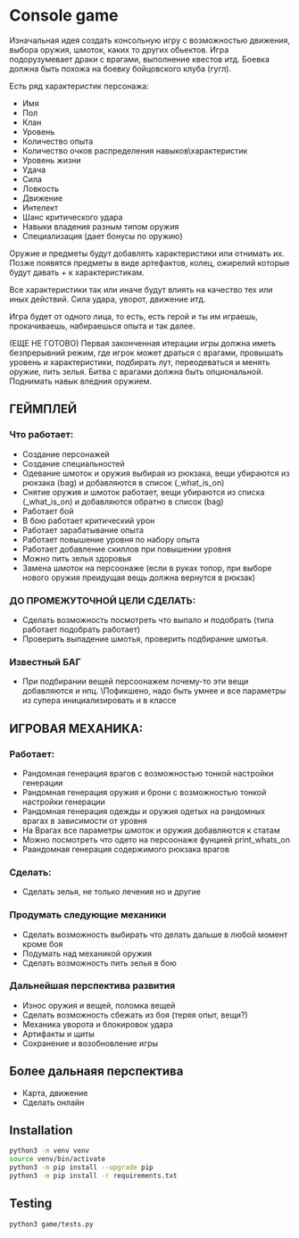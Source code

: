 # Console game

Изначальная идея создать консольную игру с возможностью движения, выбора оружия, шмоток, каких то других обьектов. Игра подорузумевает драки с врагами, выполнение квестов итд. Боевка должна быть похожа на боевку бойцовского клуба (гугл). 

Есть ряд характеристик персонажа:
- Имя
- Пол
- Клан
- Уровень
- Количество опыта
- Количество очков распределения навыков\характеристик
- Уровень жизни
- Удача
- Сила
- Ловкость
- Движение
- Интелект
- Шанс критического удара
- Навыки владения разным типом оружия
- Специализация (дает бонусы по оружию)

Оружие и предметы будут добавлять характеристики или отнимать их. Позже появятся предметы в виде артефактов, колец, ожирелий которые будут давать + к характеристикам.

Все характеристики так или иначе будут влиять на качество тех или иных действий. Сила удара, уворот, движение итд.

Игра будет от одного лица, то есть, есть герой и ты им играешь, прокачиваешь, набираешься опыта и так далее.

(ЕЩЕ НЕ ГОТОВО) Первая законченная итерации игры должна иметь безпрерывний режим, где игрок может драться с врагами, провышать уровень и характеристики, подбирать лут, переодеваться и менять оружие, пить зелья. Битва с врагами должна быть опциональной. Поднимать навык вледния оружием.


## ГЕЙМПЛЕЙ

### Что работает:
- Создание персонажей
- Создание специальностей
- Одевание шмоток и оружия выбирая из рюкзака, вещи убираются из рюкзака (bag) и добавляются в список (_what_is_on)
- Снятие оружия и шмоток работает, вещи убираются из списка (_what_is_on) и добавляются oбратно в список (bag)
- Работает бой
- В бою работает критический урон
- Работает зарабатывание опыта
- Работает повышение уровня по набору опыта
- Работает добавление скиллов при повышении уровня
- Можно пить зелья здоровья
- Замена шмоток на персоонаже (если в руках топор, при выборе нового оружия преидущая вещь должна вернутся в рюкзак)

### ДО ПРОМЕЖУТОЧНОЙ ЦЕЛИ СДЕЛАТЬ:
- Сделать возможность посмотреть что выпало и подобрать (типа работает подобрать работает)
- Проверить выпадение шмотья, проверить подбирание шмотья.

### Известный БАГ
- При подбирании вещей персоонажем почему-то эти вещи добавляются и нпц. \\Пофикшено, надо быть умнее и все параметры из супера инициализировать и в классе

## ИГРОВАЯ МЕХАНИКА:

### Работает:
- Рандомная генерация врагов с возможностью тонкой настройки генерации
- Рандомная генерация оружия и брони с возможностью тонкой настройки генерации
- Рандомная генерация одежды и оружия одетых на рандомных врагах в зависимости от уровня
- На Врагах все параметры шмоток и оружия добавляются к статам
- Можно посмотреть что одето на персоонаже фунцией print_whats_on
- Раандомная генерация содержимого рюкзака врагов

### Сделать:
- Сделать зелья, не только лечения но и другие


### Продумать следующие механики
- Сделать возможность выбирать что делать дальше в любой момент кроме боя
- Подумать над механикой оружия
- Сделать возможность пить зелья в бою

### Дальнейшая перспектива развития
- Износ оружия и вещей, поломка вещей
- Сделать возможность сбежать из боя (теряя опыт, вещи?)
- Механика уворота и блокировок удара
- Артифакты и щиты
- Сохранение и возобновление игры


## Более дальнаяя перспектива
- Карта, движение
- Сделать онлайн

## Installation

```bash
python3 -m venv venv
source venv/bin/activate
python3 -m pip install --upgrade pip
python3 -m pip install -r requirements.txt
```

## Testing
```bash
python3 game/tests.py
```
